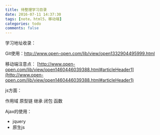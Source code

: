 ```yaml
---
title: 待整理学习目录
date: 2016-07-11 14:37:30
tags: [note，html5，移动端]
categories: todo
comments: false
---
```


学习地址收录：

Git使用：[http://www.open-open.com/lib/view/open1332904495999.html ](http://www.open-open.com/lib/view/open1332904495999.html) 

移动端注意点：
[http://www.open-open.com/lib/view/open1460446039388.html#articleHeader1](http://www.open-open.com/lib/view/open1460446039388.html#articleHeader1)
<!-- more -->
js方面：

作用域
原型链
继承
闭包
函数

Ajax的使用：
- jquery
- 原生js
